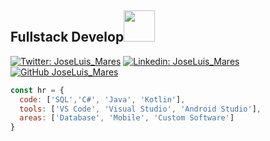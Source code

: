 <h2> Fullstack Develop<img src="https://www.gifsanimados.org/data/media/523/hola-imagen-animada-0029.gif" width="50"></h2>

[![Twitter: JoseLuis_Mares](https://img.shields.io/twitter/follow/JoseLuis_Mares?style=social)](https://twitter.com/JoseLuis_Mares/)
[![Linkedin: JoseLuis_Mares](https://img.shields.io/badge/-jose-luis-mares-17674558-blue?style=flat-square&logo=Linkedin&logoColor=white&link=https://www.linkedin.com/in/jose-luis-mares-17674558/)](https://www.linkedin.com/in/jose-luis-mares-17674558/)
[![GitHub JoseLuis_Mares](https://img.shields.io/github/followers/JoseMaresm?label=follow&style=social)](https://github.com/JoseMaresm/)

```javascript
const hr = {
  code: ['SQL','C#', 'Java', 'Kotlin'], 
  tools: ['VS Code', 'Visual Studio', 'Android Studio'],
  areas: ['Database', 'Mobile', 'Custom Software']
}
```

<!--
**JoseMaresm/JoseMaresm** is a ✨ _special_ ✨ repository because its `README.md` (this file) appears on your GitHub profile.

Here are some ideas to get you started:

- 🔭 I’m currently working on ...
- 🌱 I’m currently learning ...
- 👯 I’m looking to collaborate on ...
- 🤔 I’m looking for help with ...
- 💬 Ask me about ...
- 📫 How to reach me: ...
- 😄 Pronouns: ...
- ⚡ Fun fact: ...
-->
